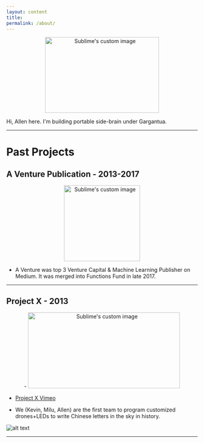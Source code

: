 ```yaml
---
layout: content
title: 
permalink: /about/
---
```


<p align="center">
  <img width="300" height="200" src="https://c1.staticflickr.com/1/945/26884770187_240f14ecd0_b.jpg" alt="Sublime's custom image"/>
</p>

Hi, Allen here. I'm building portable side-brain under Gargantua.


----


# Past Projects

## A Venture Publication - 2013-2017

<p align="center">
  <img width="200" height="200" src="https://i.imgur.com/4bY53O8.jpg" alt="Sublime's custom image"/>
</p>

* A Venture was top 3 Venture Capital & Machine Learning Publisher on Medium. It was merged into Functions Fund in late 2017.

----

## Project X - 2013

<p align="center">
-  <img width="400" height="200" src="https://media.giphy.com/media/l3mZ5zogGcnzNzbqM/giphy.gif" alt="Sublime's custom image"/>
</p>

* [Project X Vimeo](https://vimeo.com/111901733)

* We (Kevin, Milu, Allen) are the first team to program customized drones+LEDs to write Chinese letters in the sky in history.

![alt text](https://i.imgur.com/pNz5FOm.jpg "Logo Title Text 1")

----







